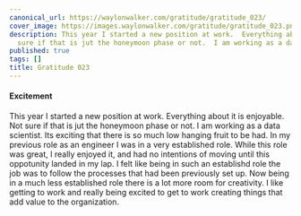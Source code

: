```yaml
---
canonical_url: https://waylonwalker.com/gratitude/gratitude_023/
cover_image: https://images.waylonwalker.com/gratitude/gratitude_023.png
description: This year I started a new position at work.  Everything about it is enjoyable.  Not
  sure if that is jut the honeymoon phase or not.  I am working as a data scie
published: true
tags: []
title: Gratitude 023
---
```


#### Excitement

This year I started a new position at work.  Everything about it is enjoyable.  Not sure if that is jut the honeymoon phase or not.  I am working as a data scientist.  Its exciting that there is so much low hanging fruit to be had.  In my previous role as an engineer I was in a very established role.  While this role was great,  I really enjoyed it, and had no intentions of moving until  this oppotunity landed in my lap.  I felt like being in such an establishd role the job was to follow the processes that had been previously set up.  Now being in a much less established role there is a lot more room for creativity.  I like getting to work and really being excited to get to work creating things that add value to the organization.